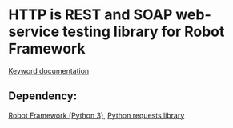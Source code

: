 # HTTP is REST and SOAP web-service testing library for Robot Framework

[Keyword documentation]

Dependency:
-----------

[Robot Framework (Python 3)], [Python requests library]


[Keyword documentation]: http://rmerkushin.github.io/robotframework-http/doc/HTTP.htm
[Robot Framework (Python 3)]: https://github.com/userzimmermann/robotframework/tree/python3
[Python requests library]: https://pypi.python.org/pypi/requests/